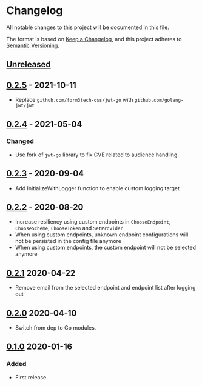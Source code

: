 # Changelog

All notable changes to this project will be documented in this file.

The format is based on [Keep a Changelog](https://keepachangelog.com/en/1.0.0/),
and this project adheres to [Semantic Versioning](https://semver.org/spec/v2.0.0.html).



## [Unreleased]

## [0.2.5] - 2021-10-11

- Replace `github.com/form3tech-oss/jwt-go` with `github.com/golang-jwt/jwt`

## [0.2.4] - 2021-05-04

### Changed

- Use fork of `jwt-go` library to fix CVE related to audience handling.

## [0.2.3] - 2020-09-04

- Add InitializeWithLogger function to enable custom logging target

## [0.2.2] - 2020-08-20

- Increase resiliency using custom endpoints in `ChooseEndpoint`, `ChooseScheme`, `ChooseToken` and `SetProvider`
- When using custom endpoints, unknown endpoint configurations will not be persisted in the config file anymore
- When using custom endpoints, the custom endpoint will not be selected anymore

## [0.2.1] 2020-04-22

- Remove email from the selected endpoint and endpoint list after logging out




## [0.2.0] 2020-04-10

- Switch from dep to Go modules.



## [0.1.0] 2020-01-16

### Added

- First release.



[Unreleased]: https://github.com/giantswarm/gscliauth/compare/v0.2.5...HEAD
[0.2.5]: https://github.com/giantswarm/gscliauth/compare/v0.2.4...v0.2.5
[0.2.4]: https://github.com/giantswarm/gscliauth/compare/v0.2.3...v0.2.4
[0.2.3]: https://github.com/giantswarm/gscliauth/compare/v0.2.2...v0.2.3
[0.2.2]: https://github.com/giantswarm/gscliauth/compare/v0.2.1...v0.2.2
[0.2.1]: https://github.com/giantswarm/gscliauth/compare/v0.2.0...v0.2.1
[0.2.0]: https://github.com/giantswarm/gscliauth/compare/v0.1.0...v0.2.0
[0.1.0]: https://github.com/giantswarm/gscliauth/releases/tag/v0.1.0
